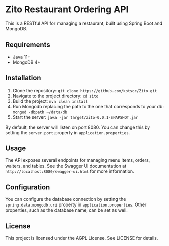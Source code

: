 # Zito Restaurant Ordering API
This is a RESTful API for managing a restaurant, built using Spring Boot and MongoDB.

## Requirements
- Java 11+
- MongoDB 4+

## Installation
1. Clone the repository: `git clone https://github.com/kotsoc/Zito.git`
2. Navigate to the project directory: `cd zito`
3. Build the project: `mvn clean install`
4. Run Mongodb replacing the path to the one that corresponds to your db: `mongod -dbpath ~/data/db`
4. Start the server: `java -jar target/zito-0.0.1-SNAPSHOT.jar`

By default, the server will listen on port 8080. You can change this by setting the `server.port` property in `application.properties`.

## Usage
The API exposes several endpoints for managing menu items, orders, waiters, and tables. See the Swagger UI documentation at `http://localhost:8080/swagger-ui.html` for more information.

## Configuration
You can configure the database connection by setting the `spring.data.mongodb.uri` property in `application.properties`. Other properties, such as the database name, can be set as well.


## License
This project is licensed under the AGPL License. See LICENSE for details.